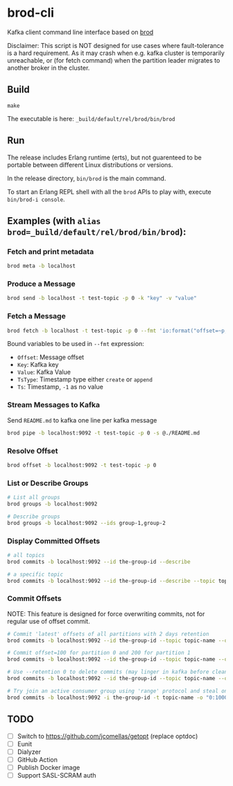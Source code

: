 # brod-cli

Kafka client command line interface based on [brod](https://github.com/kafka4beam/brod)

Disclaimer: This script is NOT designed for use cases where fault-tolerance is a hard requirement.
As it may crash when e.g. kafka cluster is temporarily unreachable,
or (for fetch command) when the partition leader migrates to another broker in the cluster.

## Build

```
make
```

The executable is here: `_build/default/rel/brod/bin/brod`

## Run

The release includes Erlang runtime (erts), but not guarenteed to be portable between different Linux distributions or versions.

In the release directory, `bin/brod` is the main command.

To start an Erlang REPL shell with all the `brod` APIs to play with, execute `bin/brod-i console`.

## Examples (with `alias brod=_build/default/rel/brod/bin/brod`):

### Fetch and print metadata

```sh
brod meta -b localhost
```

### Produce a Message

```sh
brod send -b localhost -t test-topic -p 0 -k "key" -v "value"

```

### Fetch a Message

```sh
brod fetch -b localhost -t test-topic -p 0 --fmt 'io:format("offset=~p, ts=~p, key=~s, value=~s\n", [Offset, Ts, Key, Value])'
```

Bound variables to be used in `--fmt` expression:

- `Offset`: Message offset
- `Key`: Kafka key
- `Value`: Kafka Value
- `TsType`: Timestamp type either `create` or `append`
- `Ts`: Timestamp, `-1` as no value

### Stream Messages to Kafka

Send `README.md` to kafka one line per kafka message

```sh
brod pipe -b localhost:9092 -t test-topic -p 0 -s @./README.md
```

### Resolve Offset

```sh
brod offset -b localhost:9092 -t test-topic -p 0
```

### List or Describe Groups

```sh
# List all groups
brod groups -b localhost:9092

# Describe groups
brod groups -b localhost:9092 --ids group-1,group-2
```

### Display Committed Offsets

```sh
# all topics
brod commits -b localhost:9092 --id the-group-id --describe

# a specific topic
brod commits -b localhost:9092 --id the-group-id --describe --topic topic-name
```

### Commit Offsets

NOTE: This feature is designed for force overwriting commits, not for regular use of offset commit.

```sh
# Commit 'latest' offsets of all partitions with 2 days retention
brod commits -b localhost:9092 --id the-group-id --topic topic-name --offsets latest --retention 2d

# Commit offset=100 for partition 0 and 200 for partition 1
brod commits -b localhost:9092 --id the-group-id --topic topic-name --offsets "0:100,1:200"

# Use --retention 0 to delete commits (may linger in kafka before cleaner does its job)
brod commits -b localhost:9092 --id the-group-id --topic topic-name --offsets latest --retention 0

# Try join an active consumer group using 'range' protocol and steal one partition assignment then commit offset=10000
brod commits -b localhost:9092 -i the-group-id -t topic-name -o "0:10000" --protocol range
```

## TODO

- [ ] Switch to https://github.com/jcomellas/getopt (replace optdoc)
- [ ] Eunit
- [ ] Dialyzer
- [ ] GitHub Action
- [ ] Publish Docker image
- [ ] Support SASL-SCRAM auth
